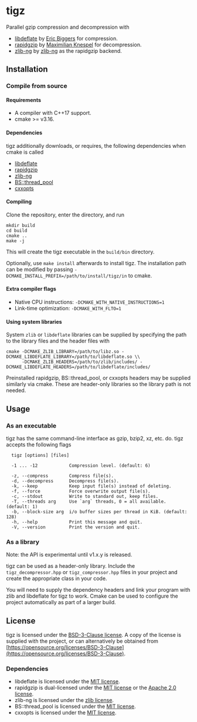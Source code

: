 # tigz
Parallel gzip compression and decompression with
- [libdeflate](https://github.com/ebiggers/libdeflate) by [Eric Biggers](https://github.com/ebiggers) for compression.
- [rapidgzip](https://github.com/mxmlnkn/rapidgzip) by [Maximilian Knespel](https://github.com/mxmlnkn) for decompression.
- [zlib-ng](https://github.com/zlib-ng/zlib-ng) by [zlib-ng](https://github.com/zlib-ng) as the rapidgzip backend.

## Installation
### Compile from source
#### Requirements
- A compiler with C++17 support.
- cmake >= v3.16.

#### Dependencies
tigz additionally downloads, or requires, the following dependencies when cmake is called
- [libdeflate](https://github.com/ebiggers/libdeflate)
- [rapidgzip](https://github.com/mxmlnkn/rapidgzip)
- [zlib-ng](https://github.com/zlib-ng/zlib-ng)
- [BS::thread_pool](https://github.com/bshoshany/thread-pool)
- [cxxopts](https://github.com/jarro2783/cxxopts)

#### Compiling
Clone the repository, enter the directory, and run
```
mkdir build
cd build
cmake ..
make -j
```
This will create the tigz executable in the `build/bin` directory.

Optionally, use `make install` afterwards to install tigz. The
installation path can be modified by passing
`-DCMAKE_INSTALL_PREFIX=/path/to/install/tigz/in` to cmake.

#### Extra compiler flags
- Native CPU instructions: `-DCMAKE_WITH_NATIVE_INSTRUCTIONS=1`
- Link-time optimization: `-DCMAKE_WITH_FLTO=1`

#### Using system libraries
System `zlib` or `libdeflate` libraries can be supplied by specifying the path to the library files and the header files with
```
cmake -DCMAKE_ZLIB_LIBRARY=/path/to/libz.so -DCMAKE_LIBDEFLATE_LIBRARY=/path/to/libdeflate.so \\
      -DCMAKE_ZLIB_HEADERS=/path/to/zlib/includes/ -DCMAKE_LIBDEFLATE_HEADERS=/path/to/libdeflate/includes/
```
Preinstalled rapidgzip, BS::thread_pool, or cxxopts headers may be supplied similarly via cmake. These are header-only libraries so the library path is not needed.

## Usage
### As an executable
tigz has the same command-line interface as gzip, bzip2, xz, etc. do. tigz accepts the following flags
```
  tigz [options] [files]

  -1 ... -12	        Compression level. (default: 6)

  -z, --compress        Compress file(s).
  -d, --decompress      Decompress file(s).
  -k, --keep            Keep input file(s) instead of deleting.
  -f, --force           Force overwrite output file(s).
  -c, --stdout          Write to standard out, keep files.
  -T, --threads arg     Use `arg` threads, 0 = all available. (default: 1)
  -b, --block-size arg  i/o buffer sizes per thread in KiB. (default: 128)
  -h, --help            Print this message and quit.
  -V, --version         Print the version and quit.
```

### As a library
Note: the API is experimental until v1.x.y is released.

tigz can be used as a header-only library. Include the `tigz_decompressor.hpp` or `tigz_compressor.hpp` files in your project and create the appropriate class in your code.

You will need to supply the dependency headers and link your program with zlib and libdeflate for tigz to work. Cmake can be used to configure the project automatically as part of a larger build.

## License
tigz is licensed under the [BSD-3-Clause license](https://opensource.org/licenses/BSD-3-Clause). A copy of the license is supplied with the project, or can alternatively be obtained from [https://opensource.org/licenses/BSD-3-Clause](https://opensource.org/licenses/BSD-3-Clause).

### Dependencies
- libdeflate is licensed under the [MIT license](https://opensource.org/license/mit).
- rapidgzip is dual-licensed under the [MIT license](https://opensource.org/license/mit) or the [Apache 2.0 license](https://opensource.org/license/apache-2-0).
- zlib-ng is licensed under the [zlib license](https://opensource.org/license/zlib).
- BS::thread_pool is licensed under the [MIT license](https://opensource.org/license/mit).
- cxxopts is licensed under the [MIT license](https://opensource.org/license/mit).

